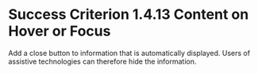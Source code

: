 # Success Criterion 1.4.13 Content on Hover or Focus

Add a close button to information that is automatically displayed. Users of assistive technologies can therefore hide the information.
